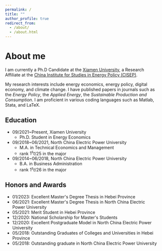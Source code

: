 ```yaml
---
permalink: /
title: ""
author_profile: true
redirect_from: 
  - /about/
  - /about.html
---
```



About me
======
I am currently a Ph.D Candidate at the [Xiamen University](https://www.xmu.edu.cn), a Research Affiliate at the [China Institute for Studies in Energy Policy (CISEP)](https://cicep.xmu.edu.cn/). 

My research interests include energy economics, energy policy, digital economy, and climate change. I have published papers in journals such as the *Energy Policy*, the *Applied Energy*, the *Sustainable Production and Consumption*.  I am proficient in various coding languages such as Matlab, Stata, and LaTeX. 

Education
------
- 09/2021~Present, Xiamen University
  - Ph.D. Student in Energy Economics
- 09/2018~06/2021, North China Electric Power University
  - M.A. in Technical Economics and Management
  - rank $1^st$/25 in the major
- 09/2014~06/2018, North China Electric Power University
  - B.A. in Business Administration
  - rank $1^st$/26 in the major

Honors and Awards
------
- 01/2023: Excellent Master's Degree Thesis in Hebei Province
- 06/2021: Excellent Master's Degree Thesis in North China Electric Power University
- 05/2021: Merit Student in Hebei Province
- 12/2020: National Scholarship for Master's Students
- 12/2020: Excellent Postgraduate Model in North China Electric Power University
- 05/2018: Outstanding Graduates of Colleges and Universities in Hebei Province
- 05/2018: Outstanding graduate in North China Electric Power University


